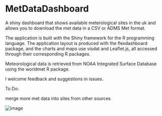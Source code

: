 # MetDataDashboard

A shiny dashboard that shows available meterological sites in the uk and allows you to download the met data in a CSV or ADMS Met format. 

The application is built with the Shiny framework for the R programming language. The application layout is produced with the flexdashboard package, and the charts and maps use visdat and Leaflet.js, all accessed through their corresponding R packages.

Meteorological data is retrieved from NOAA Integrated Surface Database using the worldmet R package.

I welcome feedback and suggestions in issues.

To Do:

merge more met data into sites from other sources


![image](https://user-images.githubusercontent.com/45573448/179965110-4fec3c1f-d753-4dc1-bd46-defd42a6f97b.png)
